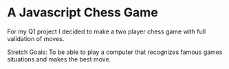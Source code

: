 # A Javascript Chess Game

For my Q1 project I decided to make a two player chess game with full validation of moves.

Stretch Goals: To be able to play a computer that recognizes famous games situations and makes the best move.

